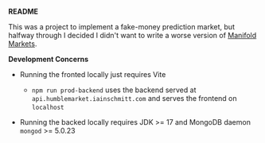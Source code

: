**README**

This was a project to implement a fake-money prediction market, but halfway through I decided I didn't want to write a worse version of [Manifold Markets](https://manifold.markets/). 

**Development Concerns**

- Running the fronted locally just requires Vite

  - `npm run prod-backend` uses the backend served at `api.humblemarket.iainschmitt.com` and serves the frontend on `localhost`

- Running the backed locally requires JDK >= 17 and MongoDB daemon `mongod` >= 5.0.23
